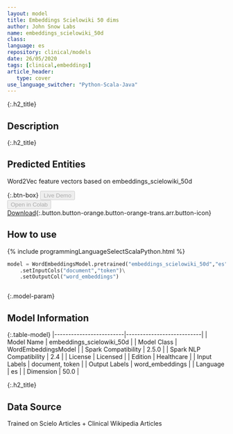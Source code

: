 ```yaml
---
layout: model
title: Embeddings Scielowiki 50 dims
author: John Snow Labs
name: embeddings_scielowiki_50d
class: 
language: es
repository: clinical/models
date: 26/05/2020
tags: [clinical,embeddings]
article_header:
   type: cover
use_language_switcher: "Python-Scala-Java"
---
```


{:.h2_title}
## Description 


 {:.h2_title}
## Predicted Entities
Word2Vec feature vectors based on embeddings_scielowiki_50d 

{:.btn-box}
<button class="button button-orange" disabled>Live Demo</button><br/><button class="button button-orange" disabled>Open in Colab</button><br/>[Download](https://s3.amazonaws.com/auxdata.johnsnowlabs.com/clinical/models/embeddings_scielowiki_50d_es_2.5.0_2.4_1590467602230.zip){:.button.button-orange.button-orange-trans.arr.button-icon}<br/>

## How to use 
<div class="tabs-box" markdown="1">

{% include programmingLanguageSelectScalaPython.html %}

```python
model = WordEmbeddingsModel.pretrained("embeddings_scielowiki_50d","es","clinical/models")\
	.setInputCols("document","token")\
	.setOutputCol("word_embeddings")
```

```scala

```
</div>



{:.model-param}
## Model Information

{:.table-model}
|-------------------------|---------------------------|
| Model Name              | embeddings_scielowiki_50d |
| Model Class             | WordEmbeddingsModel       |
| Spark Compatibility     | 2.5.0                     |
| Spark NLP Compatibility | 2.4                       |
| License                 | Licensed                  |
| Edition                 | Healthcare                |
| Input Labels            | document, token           |
| Output Labels           | word_embeddings           |
| Language                | es                        |
| Dimension               | 50.0                      |




{:.h2_title}
## Data Source
Trained on Scielo Articles + Clinical Wikipedia Articles

